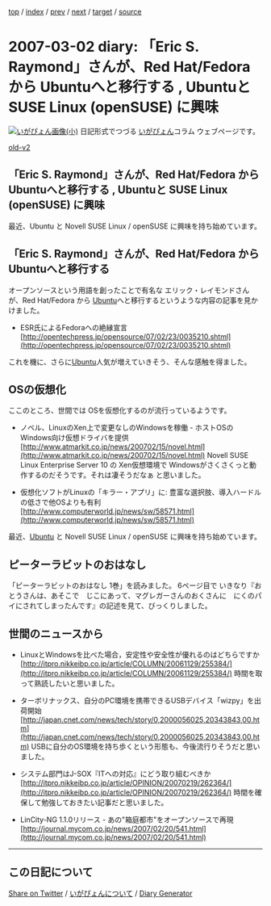 [top](https://igapyon.github.io/diary/) 
 / [index](https://igapyon.github.io/diary/2007/index.html) 
 / [prev](https://igapyon.github.io/diary/2007/ig070301.html) 
 / [next](https://igapyon.github.io/diary/2007/ig070303.html) 
 / [target](https://igapyon.github.io/diary/2007/ig070302.html) 
 / [source](https://github.com/igapyon/diary/blob/gh-pages/2007/ig070302.html.src.md) 

2007-03-02 diary: 「Eric S. Raymond」さんが、Red Hat/Fedora から Ubuntuへと移行する , Ubuntuと SUSE Linux (openSUSE) に興味
=====================================================================================================
[![いがぴょん画像(小)](https://igapyon.github.io/diary/images/iga200306s.jpg "いがぴょん")](https://igapyon.github.io/diary/memo/memoigapyon.html) 日記形式でつづる [いがぴょん](https://igapyon.github.io/diary/memo/memoigapyon.html)コラム ウェブページです。

[old-v2](ig070302-orig.html)

## 「Eric S. Raymond」さんが、Red Hat/Fedora から Ubuntuへと移行する , Ubuntuと SUSE Linux (openSUSE) に興味

最近、Ubuntu と Novell SUSE Linux / openSUSE に興味を持ち始めています。


## 「Eric S. Raymond」さんが、Red Hat/Fedora から Ubuntuへと移行する

オープンソースという用語を創ったことで有名な エリック・レイモンドさんが、Red Hat/Fedora から [Ubuntu](http://www.igapyon.jp/igapyon/diary/keyword/ubuntu.html)へと移行するというような内容の記事を見かけました。

* ESR氏によるFedoraへの絶縁宣言
  [http://opentechpress.jp/opensource/07/02/23/0035210.shtml](http://opentechpress.jp/opensource/07/02/23/0035210.shtml)

これを機に、さらに[Ubuntu](http://www.igapyon.jp/igapyon/diary/keyword/ubuntu.html)人気が増えていきそう、そんな感触を得ました。

## OSの仮想化

ここのところ、世間では OSを仮想化するのが流行っているようです。

* ノベル、LinuxのXen上で変更なしのWindowsを稼働 - ホストOSのWindows向け仮想ドライバを提供
  [http://www.atmarkit.co.jp/news/200702/15/novel.html](http://www.atmarkit.co.jp/news/200702/15/novel.html)
  Novell SUSE Linux Enterprise Server 10 の Xen仮想環境で Windowsがさくさくっと動作するのだそうです。それは凄そうだなぁ
  と思いました。
  
* 仮想化ソフトがLinuxの「キラー・アプリ」に: 豊富な選択肢、導入ハードルの低さで他OSよりも有利
  [http://www.computerworld.jp/news/sw/58571.html](http://www.computerworld.jp/news/sw/58571.html)

最近、[Ubuntu](http://www.igapyon.jp/igapyon/diary/keyword/ubuntu.html) と Novell SUSE Linux / openSUSE に興味を持ち始めています。

## ピーターラビットのおはなし

「ピーターラビットのおはなし 1巻」を読みました。
6ページ目で いきなり『おとうさんは、あそこで　じこにあって、マグレガーさんのおくさんに　にくのパイにされてしまったんです』の記述を見て、びっくりしました。

## 世間のニュースから

* LinuxとWindowsを比べた場合，安定性や安全性が優れるのはどちらですか
  [http://itpro.nikkeibp.co.jp/article/COLUMN/20061129/255384/](http://itpro.nikkeibp.co.jp/article/COLUMN/20061129/255384/)
  時間を取って熟読したいと思いました。
  
* ターボリナックス、自分のPC環境を携帯できるUSBデバイス「wizpy」を出荷開始
  [http://japan.cnet.com/news/tech/story/0,2000056025,20343843,00.htm](http://japan.cnet.com/news/tech/story/0,2000056025,20343843,00.htm)
  USBに自分のOS環境を持ち歩くという形態も、今後流行りそうだと思いました。
  
* システム部門はJ-SOX『ITへの対応』にどう取り組むべきか
  [http://itpro.nikkeibp.co.jp/article/OPINION/20070219/262364/](http://itpro.nikkeibp.co.jp/article/OPINION/20070219/262364/)
  時間を確保して勉強しておきたい記事だと思いました。
  
* LinCity-NG 1.1.0リリース - あの"箱庭都市"をオープンソースで再現
  [http://journal.mycom.co.jp/news/2007/02/20/541.html](http://journal.mycom.co.jp/news/2007/02/20/541.html)

----------------------------------------------------------------------------------------------------

## この日記について

[Share on Twitter](https://twitter.com/intent/tweet?hashtags=igapyon%2Cdiary%2C%E3%81%84%E3%81%8C%E3%81%B4%E3%82%87%E3%82%93&text=%E3%80%8CEric+S.+Raymond%E3%80%8D%E3%81%95%E3%82%93%E3%81%8C%E3%80%81Red+Hat%2FFedora+%E3%81%8B%E3%82%89+Ubuntu%E3%81%B8%E3%81%A8%E7%A7%BB%E8%A1%8C%E3%81%99%E3%82%8B+%2C+Ubuntu%E3%81%A8+SUSE+Linux+%28openSUSE%29+%E3%81%AB%E8%88%88%E5%91%B3&url=https%3A%2F%2Figapyon.github.io%2Fdiary%2F2007%2Fig070302.html) / [いがぴょんについて](https://igapyon.github.io/diary/memo/memoigapyon.html) / [Diary Generator](https://github.com/igapyon/igapyonv3)
